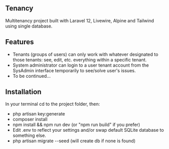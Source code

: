 ## Tenancy

Multitenancy project built with Laravel 12, Livewire, Alpine and Tailwind using single database.

## Features

- Tenants (groups of users) can only work with whatever designated to those tenants: see, edit, etc. everything within a specific tenant.
- System administrator can login to a user tenant account from the SysAdmin interface temporarily to see/solve user's issues.
- To be continued...

## Installation

In your terminal cd to the project folder, then:

- php artisan key:generate
- composer install
- npm install && npm run dev (or "npm run build" if you prefer)
- Edit .env to reflect your settings and/or swap default SQLite database to something else.
- php artisan migrate --seed (will create db if none is found)
